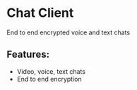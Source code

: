 Chat Client
==============

End to end encrypted voice and text chats

Features:
----

* Video, voice, text chats
* End to end encryption

